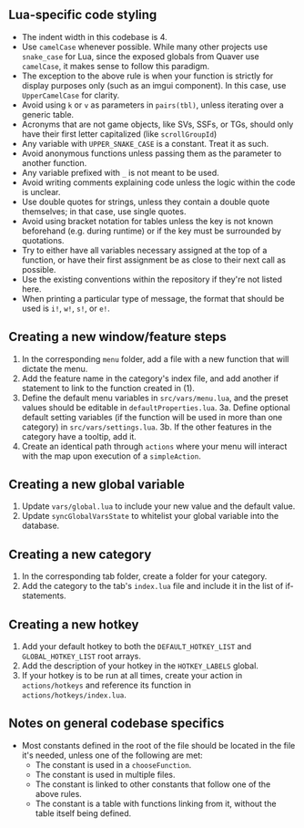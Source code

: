 ## Lua-specific code styling
- The indent width in this codebase is 4.
- Use `camelCase` whenever possible. While many other projects use `snake_case` for Lua, since the exposed globals from Quaver use `camelCase`, it makes sense to follow this paradigm.
- The exception to the above rule is when your function is strictly for display purposes only (such as an imgui component). In this case, use `UpperCamelCase` for clarity.
- Avoid using `k` or `v` as parameters in `pairs(tbl)`, unless iterating over a generic table.
- Acronyms that are not game objects, like SVs, SSFs, or TGs, should only have their first letter capitalized (like `scrollGroupId`)
- Any variable with `UPPER_SNAKE_CASE` is a constant. Treat it as such.
- Avoid anonymous functions unless passing them as the parameter to another function.
- Any variable prefixed with `_` is not meant to be used.
- Avoid writing comments explaining code unless the logic within the code is unclear.
- Use double quotes for strings, unless they contain a double quote themselves; in that case, use single quotes.
- Avoid using bracket notation for tables unless the key is not known beforehand (e.g. during runtime) or if the key must be surrounded by quotations.
- Try to either have all variables necessary assigned at the top of a function, or have their first assignment be as close to their next call as possible.
- Use the existing conventions within the repository if they're not listed here.
- When printing a particular type of message, the format that should be used is `i!`, `w!`, `s!`, or `e!`.

## Creating a new window/feature steps
1. In the corresponding `menu` folder, add a file with a new function that will dictate the menu.
2. Add the feature name in the category's index file, and add another if statement to link to the function created in (1).
3. Define the default menu variables in `src/vars/menu.lua`, and the preset values should be editable in `defaultProperties.lua`.
3a. Define optional default setting variables (if the function will be used in more than one category) in `src/vars/settings.lua`.
3b. If the other features in the category have a tooltip, add it.
4. Create an identical path through `actions` where your menu will interact with the map upon execution of a `simpleAction`.

## Creating a new global variable
1. Update `vars/global.lua` to include your new value and the default value.
2. Update `syncGlobalVarsState` to whitelist your global variable into the database.

## Creating a new category
1. In the corresponding tab folder, create a folder for your category.
2. Add the category to the tab's `index.lua` file and include it in the list of if-statements.

## Creating a new hotkey
1. Add your default hotkey to both the `DEFAULT_HOTKEY_LIST` and `GLOBAL_HOTKEY_LIST` root arrays.
2. Add the description of your hotkey in the `HOTKEY_LABELS` global.
3. If your hotkey is to be run at all times, create your action in `actions/hotkeys` and reference its function in `actions/hotkeys/index.lua`.

## Notes on general codebase specifics
- Most constants defined in the root of the file should be located in the file it's needed, unless one of the following are met:
    - The constant is used in a `chooseFunction`.
    - The constant is used in multiple files.
    - The constant is linked to other constants that follow one of the above rules.
    - The constant is a table with functions linking from it, without the table itself being defined.
